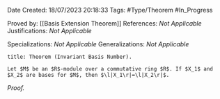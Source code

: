 <div class="topSpace"></div>

Date Created: 18/07/2023 20:18:33
Tags: #Type/Theorem #In_Progress

Proved by: [[Basis Extension Theorem]]
References: <i>Not Applicable</i>
Justifications: <i>Not Applicable</i>

Specializations: <i>Not Applicable</i>
Generalizations: <i>Not Applicable</i>

``` ad-Theorem
title: Theorem (Invariant Basis Number).

Let $M$ be an $R$-module over a commutative ring $R$. If $X_1$ and $X_2$ are bases for $M$, then $\l|X_1\r|=\l|X_2\r|$.

```

<i>Proof.</i> 